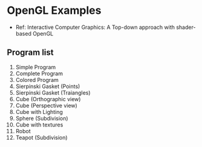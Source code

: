 # OpenGL Examples
- Ref: Interactive Computer Graphics: A Top-down approach with shader-based OpenGL


## Program list
1. Simple Program
2. Complete Program
3. Colored Program
4. Sierpinski Gasket (Points)
5. Sierpinski Gasket (Traiangles)
6. Cube (Orthographic view)
7. Cube (Perspective view)
8. Cube with Lighting
9. Sphere (Subdivision)
10. Cube with textures
11. Robot
12. Teapot (Subdivision)
